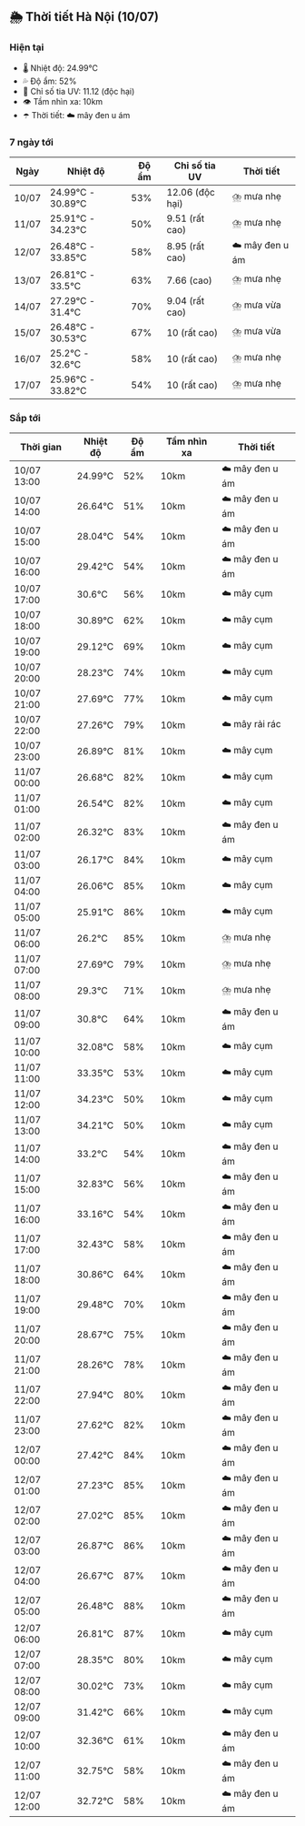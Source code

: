 ## 🌦️ Thời tiết Hà Nội (10/07)

### Hiện tại

- 🌡️ Nhiệt độ: 24.99℃
- 💦 Độ ẩm: 52%
- 🌟 Chỉ số tia UV: 11.12 (độc hại)
- 👁️ Tầm nhìn xa: 10km
- ☂️ Thời tiết: ☁️ mây đen u ám

### 7 ngày tới

| Ngày | Nhiệt độ | Độ ẩm | Chỉ số tia UV | Thời tiết |
| --- | --- | --- | --- | --- |
| 10/07 | 24.99℃ - 30.89℃ | 53% | 12.06 (độc hại) | ⛈️ mưa nhẹ |
| 11/07 | 25.91℃ - 34.23℃ | 50% | 9.51 (rất cao) | ⛈️ mưa nhẹ |
| 12/07 | 26.48℃ - 33.85℃ | 58% | 8.95 (rất cao) | ☁️ mây đen u ám |
| 13/07 | 26.81℃ - 33.5℃ | 63% | 7.66 (cao) | ⛈️ mưa nhẹ |
| 14/07 | 27.29℃ - 31.4℃ | 70% | 9.04 (rất cao) | ⛈️ mưa vừa |
| 15/07 | 26.48℃ - 30.53℃ | 67% | 10 (rất cao) | ⛈️ mưa vừa |
| 16/07 | 25.2℃ - 32.6℃ | 58% | 10 (rất cao) | ⛈️ mưa nhẹ |
| 17/07 | 25.96℃ - 33.82℃ | 54% | 10 (rất cao) | ⛈️ mưa nhẹ |

### Sắp tới

| Thời gian | Nhiệt độ | Độ ẩm | Tầm nhìn xa | Thời tiết |
| --- | --- | --- | --- | --- |
| 10/07 13:00 | 24.99℃ | 52% | 10km | ☁️ mây đen u ám |
| 10/07 14:00 | 26.64℃ | 51% | 10km | ☁️ mây đen u ám |
| 10/07 15:00 | 28.04℃ | 54% | 10km | ☁️ mây đen u ám |
| 10/07 16:00 | 29.42℃ | 54% | 10km | ☁️ mây đen u ám |
| 10/07 17:00 | 30.6℃ | 56% | 10km | ☁️ mây cụm |
| 10/07 18:00 | 30.89℃ | 62% | 10km | ☁️ mây cụm |
| 10/07 19:00 | 29.12℃ | 69% | 10km | ☁️ mây cụm |
| 10/07 20:00 | 28.23℃ | 74% | 10km | ☁️ mây cụm |
| 10/07 21:00 | 27.69℃ | 77% | 10km | ☁️ mây cụm |
| 10/07 22:00 | 27.26℃ | 79% | 10km | ☁️ mây rải rác |
| 10/07 23:00 | 26.89℃ | 81% | 10km | ☁️ mây cụm |
| 11/07 00:00 | 26.68℃ | 82% | 10km | ☁️ mây cụm |
| 11/07 01:00 | 26.54℃ | 82% | 10km | ☁️ mây cụm |
| 11/07 02:00 | 26.32℃ | 83% | 10km | ☁️ mây đen u ám |
| 11/07 03:00 | 26.17℃ | 84% | 10km | ☁️ mây cụm |
| 11/07 04:00 | 26.06℃ | 85% | 10km | ☁️ mây cụm |
| 11/07 05:00 | 25.91℃ | 86% | 10km | ☁️ mây cụm |
| 11/07 06:00 | 26.2℃ | 85% | 10km | ⛈️ mưa nhẹ |
| 11/07 07:00 | 27.69℃ | 79% | 10km | ⛈️ mưa nhẹ |
| 11/07 08:00 | 29.3℃ | 71% | 10km | ⛈️ mưa nhẹ |
| 11/07 09:00 | 30.8℃ | 64% | 10km | ☁️ mây đen u ám |
| 11/07 10:00 | 32.08℃ | 58% | 10km | ☁️ mây cụm |
| 11/07 11:00 | 33.35℃ | 53% | 10km | ☁️ mây cụm |
| 11/07 12:00 | 34.23℃ | 50% | 10km | ☁️ mây cụm |
| 11/07 13:00 | 34.21℃ | 50% | 10km | ☁️ mây cụm |
| 11/07 14:00 | 33.2℃ | 54% | 10km | ☁️ mây đen u ám |
| 11/07 15:00 | 32.83℃ | 56% | 10km | ☁️ mây đen u ám |
| 11/07 16:00 | 33.16℃ | 54% | 10km | ☁️ mây đen u ám |
| 11/07 17:00 | 32.43℃ | 58% | 10km | ☁️ mây đen u ám |
| 11/07 18:00 | 30.86℃ | 64% | 10km | ☁️ mây đen u ám |
| 11/07 19:00 | 29.48℃ | 70% | 10km | ☁️ mây đen u ám |
| 11/07 20:00 | 28.67℃ | 75% | 10km | ☁️ mây đen u ám |
| 11/07 21:00 | 28.26℃ | 78% | 10km | ☁️ mây đen u ám |
| 11/07 22:00 | 27.94℃ | 80% | 10km | ☁️ mây đen u ám |
| 11/07 23:00 | 27.62℃ | 82% | 10km | ☁️ mây đen u ám |
| 12/07 00:00 | 27.42℃ | 84% | 10km | ☁️ mây đen u ám |
| 12/07 01:00 | 27.23℃ | 85% | 10km | ☁️ mây đen u ám |
| 12/07 02:00 | 27.02℃ | 85% | 10km | ☁️ mây đen u ám |
| 12/07 03:00 | 26.87℃ | 86% | 10km | ☁️ mây đen u ám |
| 12/07 04:00 | 26.67℃ | 87% | 10km | ☁️ mây đen u ám |
| 12/07 05:00 | 26.48℃ | 88% | 10km | ☁️ mây đen u ám |
| 12/07 06:00 | 26.81℃ | 87% | 10km | ☁️ mây cụm |
| 12/07 07:00 | 28.35℃ | 80% | 10km | ☁️ mây cụm |
| 12/07 08:00 | 30.02℃ | 73% | 10km | ☁️ mây cụm |
| 12/07 09:00 | 31.42℃ | 66% | 10km | ☁️ mây cụm |
| 12/07 10:00 | 32.36℃ | 61% | 10km | ☁️ mây đen u ám |
| 12/07 11:00 | 32.75℃ | 58% | 10km | ☁️ mây đen u ám |
| 12/07 12:00 | 32.72℃ | 58% | 10km | ☁️ mây đen u ám |
